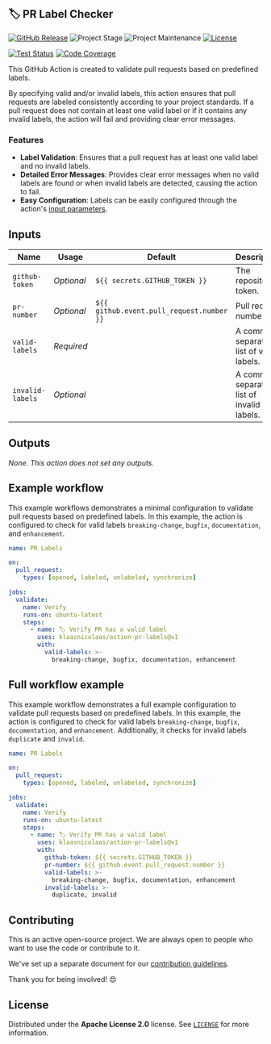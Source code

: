 ## 🏷️ PR Label Checker

[![GitHub Release][releases-shield]][releases]
![Project Stage][project-stage-shield]
![Project Maintenance][maintenance-shield]
[![License][license-shield]](LICENSE)

[![Test Status][test-shield]][test-url]
[![Code Coverage][codecov-shield]][codecov-url]

This GitHub Action is created to validate pull requests based on predefined labels.

By specifying valid and/or invalid labels, this action ensures that pull requests are labeled consistently according to your project standards. If a pull request does not contain at least one valid label or if it contains any invalid labels, the action will fail and providing clear error messages.

### Features

- **Label Validation**: Ensures that a pull request has at least one valid label and no invalid labels.
- **Detailed Error Messages**: Provides clear error messages when no valid labels are found or when invalid labels are detected, causing the action to fail.
- **Easy Configuration**: Labels can be easily configured through the action's [input parameters](#inputs).

## Inputs

| Name              | Usage      | Default                                   | Description                               |
| ----------------- | ---------- | ----------------------------------------- | ----------------------------------------- |
| `github-token`    | _Optional_ | `${{ secrets.GITHUB_TOKEN }}`             | The repository token.                     |
| `pr-number`       | _Optional_ | `${{ github.event.pull_request.number }}` | Pull request number.                      |
| `valid-labels`    | _Required_ |                                           | A comma-separated list of valid labels.   |
| `invalid-labels`  | _Optional_ |                                           | A comma-separated list of invalid labels. |

## Outputs

_None. This action does not set any outputs._

## Example workflow

This example workflows demonstrates a minimal configuration to validate pull requests based on predefined labels. In this example, the action is configured to check for valid labels `breaking-change`, `bugfix`, `documentation`, and `enhancement`.

```yaml
name: PR Labels

on:
  pull_request:
    types: [opened, labeled, unlabeled, synchronize]

jobs:
  validate:
    name: Verify
    runs-on: ubuntu-latest
    steps:
      - name: 🏷 Verify PR has a valid label
        uses: klaasnicolaas/action-pr-labels@v1
        with:
          valid-labels: >-
            breaking-change, bugfix, documentation, enhancement
```

## Full workflow example

This example workflow demonstrates a full example configuration to validate pull requests based on predefined labels. In this example, the action is configured to check for valid labels `breaking-change`, `bugfix`, `documentation`, and `enhancement`. Additionally, it checks for invalid labels `duplicate` and `invalid`.

```yaml
name: PR Labels

on:
  pull_request:
    types: [opened, labeled, unlabeled, synchronize]

jobs:
  validate:
    name: Verify
    runs-on: ubuntu-latest
    steps:
      - name: 🏷 Verify PR has a valid label
        uses: klaasnicolaas/action-pr-labels@v1
        with:
          github-token: ${{ secrets.GITHUB_TOKEN }}
          pr-number: ${{ github.event.pull_request.number }}
          valid-labels: >-
            breaking-change, bugfix, documentation, enhancement
          invalid-labels: >-
            duplicate, invalid
```

## Contributing

This is an active open-source project. We are always open to people who want to
use the code or contribute to it.

We've set up a separate document for our
[contribution guidelines](CONTRIBUTING.md).

Thank you for being involved! :heart_eyes:

## License

Distributed under the **Apache License 2.0** license. See [`LICENSE`](LICENSE) for more information.

<!-- LINKS -->
[codecov-shield]: https://codecov.io/gh/klaasnicolaas/action-pr-labels/branch/main/graph/badge.svg?token=ZWRTTOMS93
[codecov-url]: https://codecov.io/gh/klaasnicolaas/action-pr-labels
[license-shield]: https://img.shields.io/github/license/klaasnicolaas/action-pr-labels.svg
[maintenance-shield]: https://img.shields.io/maintenance/yes/2024.svg
[project-stage-shield]: https://img.shields.io/badge/project%20stage-production%20ready-brightgreen.svg
[releases-shield]: https://img.shields.io/github/release/klaasnicolaas/action-pr-labels.svg
[releases]: https://github.com/klaasnicolaas/action-pr-labels/releases
[test-shield]: https://github.com/klaasnicolaas/action-pr-labels/actions/workflows/tests.yaml/badge.svg
[test-url]: https://github.com/klaasnicolaas/action-pr-labels/actions/workflows/tests.yaml
